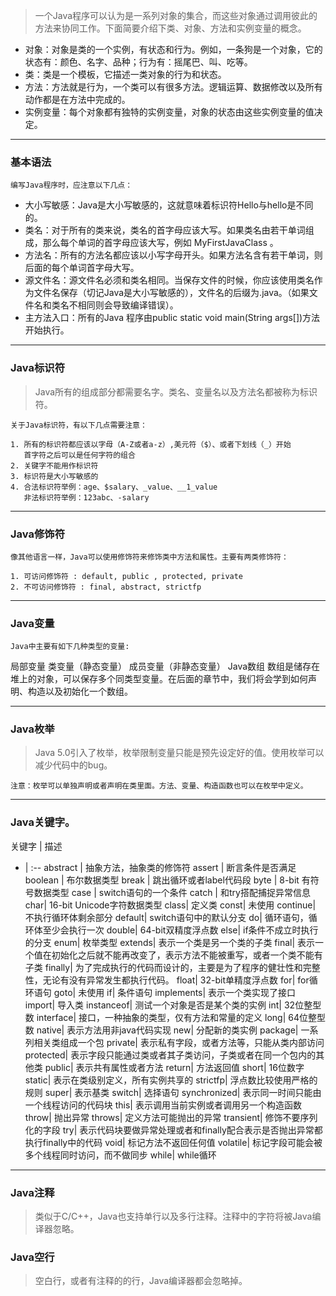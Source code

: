 
>一个Java程序可以认为是一系列对象的集合，而这些对象通过调用彼此的方法来协同工作。下面简要介绍下类、对象、方法和实例变量的概念。

- 对象：对象是类的一个实例，有状态和行为。例如，一条狗是一个对象，它的状态有：颜色、名字、品种；行为有：摇尾巴、叫、吃等。
- 类：类是一个模板，它描述一类对象的行为和状态。
- 方法：方法就是行为，一个类可以有很多方法。逻辑运算、数据修改以及所有动作都是在方法中完成的。
- 实例变量：每个对象都有独特的实例变量，对象的状态由这些实例变量的值决定。

---
### 基本语法
    编写Java程序时，应注意以下几点：

- 大小写敏感：Java是大小写敏感的，这就意味着标识符Hello与hello是不同的。
- 类名：对于所有的类来说，类名的首字母应该大写。如果类名由若干单词组成，那么每个单词的首字母应该大写，例如 MyFirstJavaClass 。
- 方法名：所有的方法名都应该以小写字母开头。如果方法名含有若干单词，则后面的每个单词首字母大写。
- 源文件名：源文件名必须和类名相同。当保存文件的时候，你应该使用类名作为文件名保存（切记Java是大小写敏感的），文件名的后缀为.java。（如果文件名和类名不相同则会导致编译错误）。
- 主方法入口：所有的Java 程序由public static void main(String args[])方法开始执行。

---

### Java标识符
   >Java所有的组成部分都需要名字。类名、变量名以及方法名都被称为标识符。

    关于Java标识符，有以下几点需要注意：

    1. 所有的标识符都应该以字母（A-Z或者a-z）,美元符（$）、或者下划线（_）开始
       首字符之后可以是任何字符的组合
    2. 关键字不能用作标识符
    3. 标识符是大小写敏感的
    4. 合法标识符举例：age、$salary、_value、__1_value
       非法标识符举例：123abc、-salary

---
### Java修饰符
    像其他语言一样，Java可以使用修饰符来修饰类中方法和属性。主要有两类修饰符：

    1. 可访问修饰符 : default, public , protected, private
    2. 不可访问修饰符 : final, abstract, strictfp

---
### Java变量
    Java中主要有如下几种类型的变量:
局部变量
类变量（静态变量）
成员变量（非静态变量）
Java数组
数组是储存在堆上的对象，可以保存多个同类型变量。在后面的章节中，我们将会学到如何声明、构造以及初始化一个数组。

---
### Java枚举
>Java 5.0引入了枚举，枚举限制变量只能是预先设定好的值。使用枚举可以减少代码中的bug。

    注意：枚举可以单独声明或者声明在类里面。方法、变量、构造函数也可以在枚举中定义。

--- 
### Java关键字。

关键字	| 描述
- | :--
abstract |	抽象方法，抽象类的修饰符
assert |	断言条件是否满足
boolean |	布尔数据类型
break |	跳出循环或者label代码段
byte |	8-bit 有符号数据类型
case |	switch语句的一个条件
catch |	和try搭配捕捉异常信息
char|	16-bit Unicode字符数据类型
class|	定义类
const|	未使用
continue|	不执行循环体剩余部分
default|	switch语句中的默认分支
do|	循环语句，循环体至少会执行一次
double|	64-bit双精度浮点数
else|	if条件不成立时执行的分支
enum|	枚举类型
extends|	表示一个类是另一个类的子类
final|	表示一个值在初始化之后就不能再改变了，表示方法不能被重写，或者一个类不能有子类
finally|	为了完成执行的代码而设计的，主要是为了程序的健壮性和完整性，无论有没有异常发生都执行代码。
float|	32-bit单精度浮点数
for|	for循环语句
goto|	未使用
if|	条件语句
implements|	表示一个类实现了接口
import|	导入类
instanceof|	测试一个对象是否是某个类的实例
int|	32位整型数
interface|	接口，一种抽象的类型，仅有方法和常量的定义
long|	64位整型数
native|	表示方法用非java代码实现
new|	分配新的类实例
package|	一系列相关类组成一个包
private|	表示私有字段，或者方法等，只能从类内部访问
protected|	表示字段只能通过类或者其子类访问，子类或者在同一个包内的其他类
public|	表示共有属性或者方法
return|	方法返回值
short|	16位数字
static|	表示在类级别定义，所有实例共享的
strictfp|	浮点数比较使用严格的规则
super|	表示基类
switch|	选择语句
synchronized|	表示同一时间只能由一个线程访问的代码块
this|	表示调用当前实例或者调用另一个构造函数
throw|	抛出异常
throws|	定义方法可能抛出的异常
transient|	修饰不要序列化的字段
try|	表示代码块要做异常处理或者和finally配合表示是否抛出异常都执行finally中的代码
void|	标记方法不返回任何值
volatile|	标记字段可能会被多个线程同时访问，而不做同步
while|	while循环

---
### Java注释
>类似于C/C++，Java也支持单行以及多行注释。注释中的字符将被Java编译器忽略。

### Java空行
>空白行，或者有注释的的行，Java编译器都会忽略掉。
